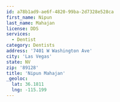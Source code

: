 ```yaml
---
id: a78b1ad9-ae6f-4820-99ba-2d7328e528ca
first_name: Nipun
last_name: Mahajan
license: DDS
services:
  - Dentist
category: Dentists
address: '7401 W Washington Ave'
city: 'Las Vegas'
state: NV
zip: '89128'
title: 'Nipun Mahajan'
_geoloc:
  lat: 36.1811
  lng: -115.199
---
```

